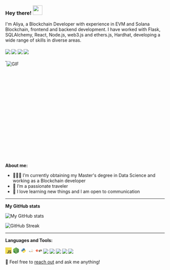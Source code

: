 ### Hey there! <img src="https://raw.githubusercontent.com/TheDudeThatCode/TheDudeThatCode/master/Assets/Hi.gif" width="30" height="30" />

I'm Aliya, a Blockchain Developer with experience in EVM and Solana Blockchain, frontend and backend development. I have worked with Flask, SQLAlchemy, React, Node.js, web3.js and ethers.js, Hardhat, developing a wide range of skills in diverse areas. 

####      ![](https://img.shields.io/badge/Blockchain-%3C%2F%3E-blueviolet) ![](https://img.shields.io/badge/Web3.js-%7C-yellowgreen) ![](https://img.shields.io/badge/Smart%20Contracts-%7C-blue) ![](https://img.shields.io/badge/Cryptocurrency-%7C-ff69b4)

 <div>
  <img align="right" alt="GIF" src="https://github.com/AliyaDav/testing/blob/main/d4tvukbt5mra37cvwklk.gif" width="500" height="320" />
</div>

---
**About me:**

- 👨🏽‍💻 I’m currently obtaining my Master's degree in Data Science and working as a Blockchain developer
- :mount_fuji: I’m a passionate traveler
- :dizzy: I love learning new things and I am open to communication

---
**My GitHub stats**

![My GitHub stats](https://github-readme-stats.vercel.app/api?username=AliyaDav&show_icons=true&theme=gruvbox_light)

![GitHub Streak](https://github-readme-streak-stats.herokuapp.com/?user=AliyaDav)

---
**Languages and Tools:**   

<code><img height="20" src="https://raw.githubusercontent.com/github/explore/80688e429a7d4ef2fca1e82350fe8e3517d3494d/topics/javascript/javascript.png"></code>
<code><img height="20" src="https://raw.githubusercontent.com/github/explore/80688e429a7d4ef2fca1e82350fe8e3517d3494d/topics/nodejs/nodejs.png"></code>
<code><img height="20" src="https://raw.githubusercontent.com/github/explore/80688e429a7d4ef2fca1e82350fe8e3517d3494d/topics/python/python.png"></code>
<code><img height="20" src="https://raw.githubusercontent.com/github/explore/80688e429a7d4ef2fca1e82350fe8e3517d3494d/topics/mysql/mysql.png"></code>
<code><img height="20" src="https://raw.githubusercontent.com/github/explore/80688e429a7d4ef2fca1e82350fe8e3517d3494d/topics/git/git.png"></code>
<code><img height="20" src="https://github.com/Sp0ne/codeicons/blob/master/svg/typescript.svg"></code>
<code><img height="20" src="https://cdn.jsdelivr.net/gh/devicons/devicon/icons/r/r-original.svg"></code>
<code><img height="20" src="https://cdn.jsdelivr.net/gh/devicons/devicon/icons/solidity/solidity-original.svg"></code>
<code><img height="20" src="https://cdn.jsdelivr.net/gh/devicons/devicon/icons/flask/flask-original-wordmark.svg"></code>
<code><img height="20" src="https://cdn.jsdelivr.net/gh/devicons/devicon/icons/heroku/heroku-plain-wordmark.svg"></code>


💬 Feel free to [reach out](https://telegram.me/aliya_dav) and ask me anything!

